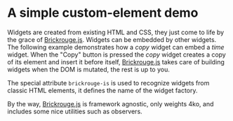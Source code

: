 # A simple custom-element demo

Widgets are created from existing HTML and CSS, they just come to life by the grace of
[Brickrouge.js][]. Widgets can be embedded by other widgets. The following example demonstrates how
a _copy_ widget can embed a _time_ widget. When the "Copy" button is pressed the _copy_ widget
creates a copy of its element and insert it before itself, [Brickrouge.js][] takes care of building
widgets when the DOM is mutated, the rest is up to you.

The special attribute `brickrouge-is` is used to recognize widgets from classic HTML elements, it
defines the name of the widget factory.

By the way, [Brickrouge.js][] is framework agnostic, only weights 4ko, and includes some nice
utilities such as observers.

[Brickrouge.js]: https://github.com/Brickrouge/Brickrouge.js
